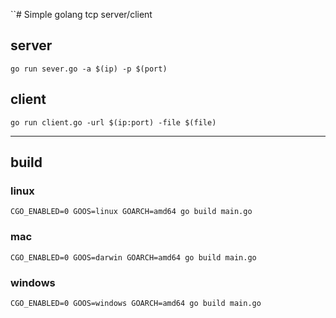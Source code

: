 ``# Simple golang tcp server/client

## server

```
go run sever.go -a $(ip) -p $(port)
```

## client

```
go run client.go -url $(ip:port) -file $(file)
```
---

## build

### linux
```
CGO_ENABLED=0 GOOS=linux GOARCH=amd64 go build main.go
```

### mac
```
CGO_ENABLED=0 GOOS=darwin GOARCH=amd64 go build main.go
```

### windows
```
CGO_ENABLED=0 GOOS=windows GOARCH=amd64 go build main.go
```

